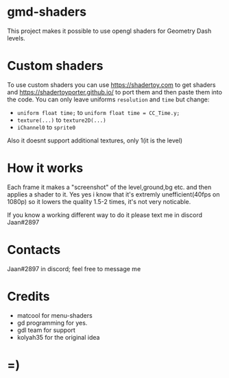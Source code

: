 # gmd-shaders

This project makes it possible to use opengl shaders for Geometry Dash levels.

# Custom shaders

To use custom shaders you can use https://shadertoy.com to get shaders and https://shadertoyporter.github.io/ to port them and then paste them into the code.
You can only leave uniforms `resolution` and `time` but change:
* `uniform float time;` to `uniform float time = CC_Time.y;`
* `texture(...)` to `texture2D(...)`
* `iChannel0` to `sprite0`

Also it doesnt support additional textures, only 1(it is the level)

# How it works

Each frame it makes a "screenshot" of the level,ground,bg etc. and then applies a shader to it. Yes yes i know that it's extremly unefficient(40fps on 1080p) so it lowers the quality 1.5-2 times, it's not very noticable.

If you know a working different way to do it please text me in discord Jaan#2897

# Contacts

Jaan#2897 in discord; feel free to message me

# Credits

* matcool for menu-shaders
* gd programming for yes.
* gdl team for support
* kolyah35 for the original idea

# =)

